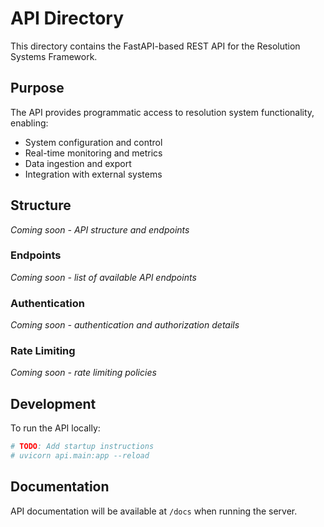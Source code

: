 # API Directory

<!-- FastAPI stub -->

This directory contains the FastAPI-based REST API for the Resolution Systems Framework.

## Purpose
The API provides programmatic access to resolution system functionality, enabling:
- System configuration and control
- Real-time monitoring and metrics
- Data ingestion and export
- Integration with external systems

## Structure
*Coming soon - API structure and endpoints*

### Endpoints
*Coming soon - list of available API endpoints*

### Authentication
*Coming soon - authentication and authorization details*

### Rate Limiting
*Coming soon - rate limiting policies*

## Development
To run the API locally:
```bash
# TODO: Add startup instructions
# uvicorn api.main:app --reload
```

## Documentation
API documentation will be available at `/docs` when running the server.
